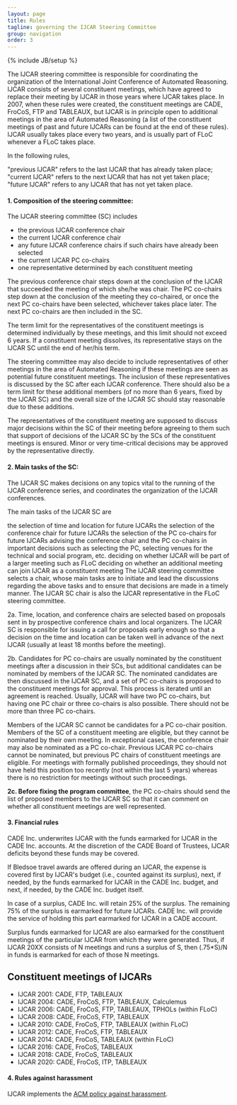 ```yaml
---
layout: page
title: Rules
tagline: governing the IJCAR Steering Committee
group: navigation
order: 3
---
```

{% include JB/setup %}

The IJCAR steering committee is responsible for coordinating the organization 
of the International Joint Conference of Automated Reasoning. IJCAR consists 
of several constituent meetings, which have agreed to replace their meeting 
by IJCAR in those years where IJCAR takes place. 
In 2007, when these rules were created, the constituent meetings are CADE, 
FroCoS, FTP and TABLEAUX, but IJCAR is in principle open to additional 
meetings in the area of Automated Reasoning (a list of the constituent 
meetings of past and future IJCARs can be found at the end of these rules). 
IJCAR usually takes place every two years, and is usually part of FLoC 
whenever a FLoC takes place.

In the following rules,

"previous IJCAR" refers to the last IJCAR that has already taken place;
"current IJCAR" refers to the next IJCAR that has not yet taken place;
"future IJCAR" refers to any IJCAR that has not yet taken place.

#### 1. Composition of the steering committee:

The IJCAR steering committee (SC) includes

- the previous IJCAR conference chair
- the current IJCAR conference chair
- any future IJCAR conference chairs if such chairs have already been selected
- the current IJCAR PC co-chairs
- one representative determined by each constituent meeting

The previous conference chair steps down at the conclusion of the IJCAR that 
succeeded the meeting of which she/he was chair. 
The PC co-chairs step down at the conclusion of the meeting they co-chaired, 
or once the next PC co-chairs have been selected, whichever takes place later. 
The next PC co-chairs are then included in the SC.

The term limit for the representatives of the constituent meetings is 
determined individually by these meetings, and this limit should not exceed 
6 years. 
If a constituent meeting dissolves, its representative stays on the IJCAR 
SC until the end of her/his term.

The steering committee may also decide to include representatives of other meetings in the area of Automated Reasoning if these meetings are seen as potential future constituent meetings. The inclusion of these representatives is discussed by the SC after each IJCAR conference. There should also be a term limit for these additional members (of no more than 6 years, fixed by the IJCAR SC) and the overall size of the IJCAR SC should stay reasonable due to these additions.

The representatives of the constituent meeting are supposed to discuss major decisions within the SC of their meeting before agreeing to them such that support of decisions of the IJCAR SC by the SCs of the constituent meetings is ensured. Minor or very time-critical decisions may be approved by the representative directly.

#### 2. Main tasks of the SC:

The IJCAR SC makes decisions on any topics vital to the running of the IJCAR conference series, and coordinates the organization of the IJCAR conferences.

The main tasks of the IJCAR SC are

the selection of time and location for future IJCARs
the selection of the conference chair for future IJCARs
the selection of the PC co-chairs for future IJCARs
advising the conference chair and the PC co-chairs in important decisions such as selecting the PC, selecting venues for the technical and social program, etc.
deciding on whether IJCAR will be part of a larger meeting such as FLoC
deciding on whether an additional meeting can join IJCAR as a constituent meeting
The IJCAR steering committee selects a chair, whose main tasks are to initiate and lead the discussions regarding the above tasks and to ensure that decisions are made in a timely manner. The IJCAR SC chair is also the IJCAR representative in the FLoC steering committee.

2a. Time, location, and conference chairs are selected based on proposals sent in by prospective conference chairs and local organizers. The IJCAR SC is responsible for issuing a call for proposals early enough so that a decision on the time and location can be taken well in advance of the next IJCAR (usually at least 18 months before the meeting).

2b. Candidates for PC co-chairs are usually nominated by the constituent meetings after a discussion in their SCs, but additional candidates can be nominated by members of the IJCAR SC. The nominated candidates are then discussed in the IJCAR SC, and a set of PC co-chairs is proposed to the constituent meetings for approval. This process is iterated until an agreement is reached. Usually, IJCAR will have two PC co-chairs, but having one PC chair or three co-chairs is also possible. There should not be more than three PC co-chairs.

Members of the IJCAR SC cannot be candidates for a PC co-chair position. Members of the SC of a constituent meeting are eligible, but they cannot be nominated by their own meeting. In exceptional cases, the conference chair may also be nominated as a PC co-chair. Previous IJCAR PC co-chairs cannot be nominated, but previous PC chairs of constituent meetings are eligible. For meetings with formally published proceedings, they should not have held this position too recently (not within the last 5 years) whereas there is no restriction for meetings without such proceedings.

**2c. Before fixing the program committee**, the PC co-chairs should send the list of proposed members to the IJCAR SC so that it can comment on whether all constituent meetings are well represented.

#### 3. Financial rules

CADE Inc. underwrites IJCAR with the funds earmarked for IJCAR in the CADE Inc. accounts. At the discretion of the CADE Board of Trustees, IJCAR deficits beyond these funds may be covered.

If Bledsoe travel awards are offered during an IJCAR, the expense is covered first by IJCAR's budget (i.e., counted against its surplus), next, if needed, by the funds earmarked for IJCAR in the CADE Inc. budget, and next, if needed, by the CADE Inc. budget itself.

In case of a surplus, CADE Inc. will retain 25% of the surplus. The remaining 75% of the surplus is earmarked for future IJCARs. CADE Inc. will provide the service of holding this part earmarked for IJCAR in a CADE account.

Surplus funds earmarked for IJCAR are also earmarked for the constituent meetings of the particular IJCAR from which they were generated. Thus, if IJCAR 20XX consists of N meetings and runs a surplus of S, then (.75*S)/N in funds is earmarked for each of those N meetings.

## Constituent meetings of IJCARs

- IJCAR 2001: CADE, FTP, TABLEAUX
- IJCAR 2004: CADE, FroCoS, FTP, TABLEAUX, Calculemus
- IJCAR 2006: CADE, FroCoS, FTP, TABLEAUX, TPHOLs (within FLoC)
- IJCAR 2008: CADE, FroCoS, FTP, TABLEAUX
- IJCAR 2010: CADE, FroCoS, FTP, TABLEAUX (within FLoC)
- IJCAR 2012: CADE, FroCoS, FTP, TABLEAUX
- IJCAR 2014: CADE, FroCoS, TABLEAUX (within FLoC)
- IJCAR 2016: CADE, FroCoS, TABLEAUX
- IJCAR 2018: CADE, FroCoS, TABLEAUX
- IJCAR 2020: CADE, FroCoS, ITP, TABLEAUX

#### 4. Rules against harassment

IJCAR implements the 
<A HREF="https://www.acm.org/about-acm/policy-against-harassment">
ACM policy against harassment</A>.


